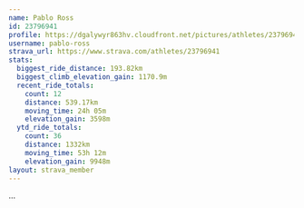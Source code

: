```yaml
---
name: Pablo Ross
id: 23796941
profile: https://dgalywyr863hv.cloudfront.net/pictures/athletes/23796941/14615399/1/large.jpg
username: pablo-ross
strava_url: https://www.strava.com/athletes/23796941
stats:
  biggest_ride_distance: 193.82km
  biggest_climb_elevation_gain: 1170.9m
  recent_ride_totals:
    count: 12
    distance: 539.17km
    moving_time: 24h 05m
    elevation_gain: 3598m
  ytd_ride_totals:
    count: 36
    distance: 1332km
    moving_time: 53h 12m
    elevation_gain: 9948m
layout: strava_member
--- 
```

...
